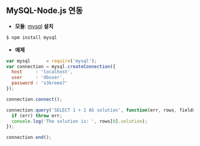## MySQL-Node.js 연동

- **모듈**: [mysql](https://github.com/felixge/node-mysql/) **설치**

```bash
$ npm install mysql
```

- **예제**

```jsx
var mysql      = require('mysql');
var connection = mysql.createConnection({
  host     : 'localhost',
  user     : 'dbuser',
  password : 's3kreee7'
});

connection.connect();

connection.query('SELECT 1 + 1 AS solution', function(err, rows, fields) {
  if (err) throw err;
  console.log('The solution is: ', rows[0].solution);
});

connection.end();
```
